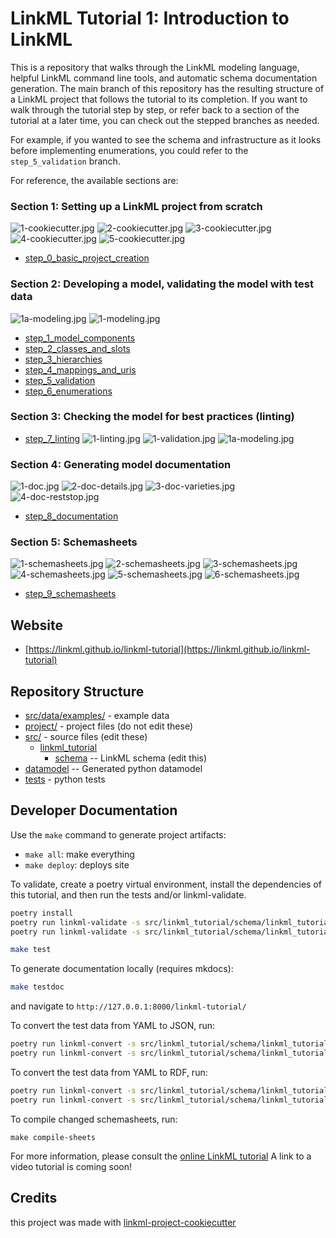 # LinkML Tutorial 1: Introduction to LinkML

This is a repository that walks through the LinkML modeling language, helpful LinkML command line tools, and 
automatic schema documentation generation. The main branch of this repository has the resulting
structure of a LinkML project that follows the tutorial to its completion.  If you want to walk through
the tutorial step by step, or refer back to a section of the tutorial at a later time, you can 
check out the stepped branches as needed.

For example, if you wanted to see the schema and infrastructure as it looks before implementing enumerations, 
you could refer to the `step_5_validation` branch.

For reference, the available sections are:

### Section 1: Setting up a LinkML project from scratch 

![1-cookiecutter.jpg](tutorial_slides%2F1-cookiecutter.jpg)
![2-cookiecutter.jpg](tutorial_slides%2F2-cookiecutter.jpg)
![3-cookiecutter.jpg](tutorial_slides%2F3-cookiecutter.jpg)
![4-cookiecutter.jpg](tutorial_slides%2F4-cookiecutter.jpg)
![5-cookiecutter.jpg](tutorial_slides%2F5-cookiecutter.jpg)

- [step_0_basic_project_creation](https://github.com/linkml/linkml-tutorial/tree/step_0_basic_project_creation)


### Section 2: Developing a model, validating the model with test data
![1a-modeling.jpg](tutorial_slides%2F1a-modeling.jpg)
![1-modeling.jpg](tutorial_slides%2F1-modeling.jpg)

- [step_1_model_components](https://github.com/linkml/linkml-tutorial/tree/step_1_model_components)
- [step_2_classes_and_slots](https://github.com/linkml/linkml-tutorial/tree/step_2_classes_and_slots)
- [step_3_hierarchies](https://github.com/linkml/linkml-tutorial/tree/step_3_hierarchies)
- [step_4_mappings_and_uris](https://github.com/linkml/linkml-tutorial/tree/step_4_mappings_and_uris)
- [step_5_validation](https://github.com/linkml/linkml-tutorial/tree/step_5_validation)
- [step_6_enumerations](https://github.com/linkml/linkml-tutorial/tree/step_6_enumerations)



### Section 3: Checking the model for best practices (linting)
- [step_7_linting](https://github.com/linkml/linkml-tutorial/tree/step_7_linting)
![1-linting.jpg](tutorial_slides%2F1-linting.jpg)
![1-validation.jpg](tutorial_slides%2F1-validation.jpg)
![1a-modeling.jpg](tutorial_slides%2F1a-modeling.jpg)


### Section 4: Generating model documentation
![1-doc.jpg](tutorial_slides%2F1-doc.jpg)
![2-doc-details.jpg](tutorial_slides%2F2-doc-details.jpg)
![3-doc-varieties.jpg](tutorial_slides%2F3-doc-varieties.jpg)
![4-doc-reststop.jpg](tutorial_slides%2F4-doc-reststop.jpg)

- [step_8_documentation](https://github.com/linkml/linkml-tutorial/tree/step_8_documentation)

### Section 5: Schemasheets
![1-schemasheets.jpg](tutorial_slides%2F1-schemasheets.jpg)
![2-schemasheets.jpg](tutorial_slides%2F2-schemasheets.jpg)
![3-schemasheets.jpg](tutorial_slides%2F3-schemasheets.jpg)
![4-schemasheets.jpg](tutorial_slides%2F4-schemasheets.jpg)
![5-schemasheets.jpg](tutorial_slides%2F5-schemasheets.jpg)
![6-schemasheets.jpg](tutorial_slides%2F6-schemasheets.jpg)

- [step_9_schemasheets](https://github.com/linkml/linkml-tutorial/tree/schemasheets)


## Website

* [https://linkml.github.io/linkml-tutorial](https://linkml.github.io/linkml-tutorial)

## Repository Structure

* [src/data/examples/](src/data/examples/Person-001.yaml) - example data
* [project/](project/) - project files (do not edit these)
* [src/](src/) - source files (edit these)
    * [linkml_tutorial](src/linkml_tutorial)
        * [schema](src/linkml_tutorial/schema) -- LinkML schema (edit this)
* [datamodel](src/linkml_tutorial/datamodel) -- Generated python datamodel
* [tests](tests/) - python tests

## Developer Documentation

Use the `make` command to generate project artifacts:

- `make all`: make everything
- `make deploy`: deploys site

To validate, create a poetry virtual environment, install the dependencies of this tutorial, and then
run the tests and/or linkml-validate.

```bash
poetry install
poetry run linkml-validate -s src/linkml_tutorial/schema/linkml_tutorial.yaml src/data/examples/Person-001.yaml --target-class PersonCollection
poetry run linkml-validate -s src/linkml_tutorial/schema/linkml_tutorial.yaml src/data/examples/Animal-001.yaml --target-class AnimalCollection
```

```bash
make test
```

To generate documentation locally (requires mkdocs):

```bash
make testdoc
```
and navigate to `http://127.0.0.1:8000/linkml-tutorial/`

To convert the test data from YAML to JSON, run:

```bash
poetry run linkml-convert -s src/linkml_tutorial/schema/linkml_tutorial.yaml -t json src/data/examples/Animal-001.yaml --target-class AnimalCollection
poetry run linkml-convert -s src/linkml_tutorial/schema/linkml_tutorial.yaml -t json src/data/examples/Person-001.yaml --target-class PersonCollection
```

To convert the test data from YAML to RDF, run:

```bash
poetry run linkml-convert -s src/linkml_tutorial/schema/linkml_tutorial.yaml -t rdf src/data/examples/Animal-001.yaml --target-class AnimalCollection
poetry run linkml-convert -s src/linkml_tutorial/schema/linkml_tutorial.yaml -t rdf src/data/examples/Person-001.yaml --target-class PersonCollection
```

To compile changed schemasheets, run:

```
make compile-sheets
```

For more information, please consult the [online LinkML tutorial](https://linkml.io/linkml/intro/tutorial01.html)
A link to a video tutorial is coming soon!


## Credits

this project was made with [linkml-project-cookiecutter](https://github.com/linkml/linkml-project-cookiecutter)
